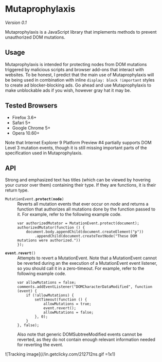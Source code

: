 Mutaprophylaxis
===============

*Version 0.1*

Mutaprophylaxis is a JavaScript library that implements methods to prevent unauthorized
DOM mutations.


Usage
-----

Mutaprophylaxis is intended for protecting nodes from DOM mutations triggered by malicious
scripts and browser add-ons that interact with websites. To be honest, I predict that the
main use of Mutaprophylaxis will be being used in combination with inline
`display: block !important` styles to create ad blocker-blocking ads. Go ahead and use
Mutaprophylaxis to make unblockable ads if you wish, however gray hat it may be.


Tested Browsers
---------------

* Firefox 3.6+
* Safari 5+
* Google Chrome 5+
* Opera 10.60+

Note that Internet Explorer 9 Platform Preview #4 partially supports DOM Level 3 mutation
events, though it is still missing important parts of the specification used in
Mutaprophylaxis.

API
---

Strong and emphasized text has titles (which can be viewed by hovering your cursor over
them) containing their type. If they are functions, it is their return type.


<dl>
  <dt><code>MutationEvent.<strong title="Function(Function mutator)">protect</strong>(<strong title="Node">node</strong>)</code></dt>
  <dd>
    Reverts all mutation events that ever occur on <em title="Node">node</em> and returns
    a function that authorizes all mutations done by the function passed to it. For
    example, refer to the following example code.
<pre><code>var authorizedMutator = MutationEvent.protect(document);
authorizedMutator(function () {
    document.body.appendChild(document.createElement("p"))
        .appendChild(document.createTextNode("These DOM mutations were authorized."))
});</code></pre>
  </dd>

  <dt><code><strong title="MutationEvent">event</strong>.<strong title="void">revert</strong>()</code></dt>
  <dd>
    Attempts to revert a MutationEvent. Note that a MutationEvent cannot be reverted
    during an the execution of a MutationEvent event listener, so you should call it in
    a zero-timeout. For example, refer to the following example code.
<pre><code>var allowMutations = false;
comments.addEventListener("DOMCharacterDataModified", function (event) {
    if (!allowMutations) {
        setTimeout(function () {
            allowMutations = true;
            event.revert();
            allowMutations = false;
        }, 0);
    }
}, false);</code></pre>
    Also note that generic DOMSubtreeModified events cannot be reverted, as they do not
	contain enough relevant information needed for reverting the event.
  </dd>
</dl>


![Tracking image](//in.getclicky.com/212712ns.gif =1x1)